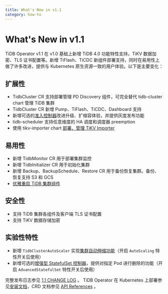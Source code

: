 ```yaml
---
title: What's New in v1.1
category: how-to
---
```


# What's New in v1.1

TiDB Operator v1.1 在 v1.0 基础上新增 TiDB 4.0 功能特性支持，TiKV 数据加密、TLS 证书配置等。新增 TiFlash、TiCDC 新组件部署支持，同时在易用性上做了许多改进，提供与 Kubernetes 原生资源一致的用户体验。以下是主要变化：

## 扩展性

- TidbCluster CR 支持部署管理 PD Discovery 组件，可完全替代 tidb-cluster chart 管理 TiDB 集群
- TidbCluster CR 新增 Pump、TiFlash、TiCDC、Dashboard 支持
- 新增可选的[准入控制器](enable-admission-webhook.md)改进升级、扩缩容体验，并提供灰度发布功能
- tidb-scheduler 支持任意维度的 HA 调度和调度器 preemption
- 使用 tikv-importer chart [部署、管理 TiKV Importer](restore-data-using-tidb-lightning.md#部署-tikv-importer)

## 易用性

- 新增 TidbMonitor CR 用于部署集群监控
- 新增 TidbInitializer CR 用于初始化集群
- 新增 Backup、BackupSchedule、Restore CR 用于备份恢复集群。备份、恢复支持 S3 和 GCS
- [优雅重启 TiDB 集群组件](restart-a-tidb-cluster.md)

## 安全性

- 支持 TiDB 集群各组件及客户端 TLS 证书配置 
- 支持 TiKV 数据存储加密

## 实验性特性

- 新增 `TidbClusterAutoScaler` 实现[集群自动伸缩功能](enable-tidb-cluster-auto-scaling.md)（开启 `AutoScaling` 特性开关后使用）
- 新增可选的[增强型 StatefulSet 控制器](advanced-statefulset.md)，提供对指定 Pod 进行删除的功能（开启 `AdvancedStatefulSet` 特性开关后使用）

完整发布日志参见 [1.1 CHANGE LOG](https://github.com/pingcap/tidb-operator/blob/master/CHANGELOG-1.1.md) 。
TiDB Operator 在 Kubernetes 上部署参见[安装文档](#deploy-tidb-operator.md)，CRD 文档参见 [API References](#api-references.md) 。
